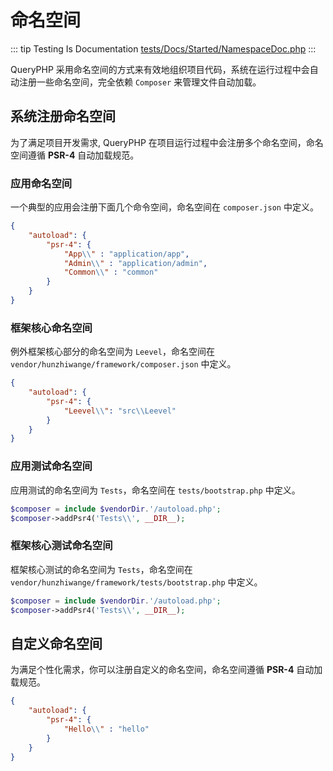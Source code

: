 # 命名空间

::: tip Testing Is Documentation
[tests/Docs/Started/NamespaceDoc.php](https://github.com/hunzhiwange/framework/blob/master/tests/Docs/Started/NamespaceDoc.php)
:::
    
QueryPHP 采用命名空间的方式来有效地组织项目代码，系统在运行过程中会自动注册一些命名空间，完全依赖 `Composer` 来管理文件自动加载。

## 系统注册命名空间

为了满足项目开发需求, QueryPHP 在项目运行过程中会注册多个命名空间，命名空间遵循 **PSR-4** 自动加载规范。

### 应用命名空间

一个典型的应用会注册下面几个命令空间，命名空间在 `composer.json` 中定义。

``` json
{
    "autoload": {
        "psr-4": {
            "App\\" : "application/app",
            "Admin\\" : "application/admin",
            "Common\\" : "common"
        }
    }
}
```

### 框架核心命名空间

例外框架核心部分的命名空间为 `Leevel`，命名空间在 `vendor/hunzhiwange/framework/composer.json` 中定义。

``` json
{
    "autoload": {
        "psr-4": {
            "Leevel\\": "src\\Leevel"
        }
    }
}
```

### 应用测试命名空间

应用测试的命名空间为 `Tests`，命名空间在 `tests/bootstrap.php` 中定义。

``` php
$composer = include $vendorDir.'/autoload.php';
$composer->addPsr4('Tests\\', __DIR__);
```

### 框架核心测试命名空间

框架核心测试的命名空间为 `Tests`，命名空间在 `vendor/hunzhiwange/framework/tests/bootstrap.php` 中定义。

``` php
$composer = include $vendorDir.'/autoload.php';
$composer->addPsr4('Tests\\', __DIR__);
```


## 自定义命名空间

为满足个性化需求，你可以注册自定义的命名空间，命名空间遵循 **PSR-4** 自动加载规范。

``` json
{
    "autoload": {
        "psr-4": {
            "Hello\\" : "hello"
        }
    }
}
```